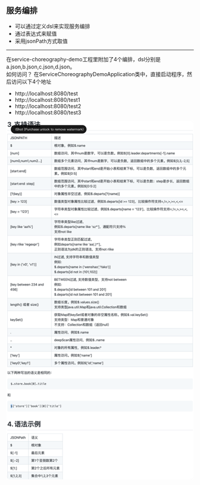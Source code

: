 ## 服务编排

- 可以通过定义dsl来实现服务编排
- 通过表达式来赋值
- 采用jsonPath方式取值

-------
在service-choreography-demo工程里附加了4个编排，dsl分别是a.json,b.json,c.json,d.json。</br>
如何访问？ 在ServiceChoreographyDemoApplication类中，直接启动程序，然后访问以下4个地址

- http://localhost:8080/test
- http://localhost:8080/test1
- http://localhost:8080/test2
- http://localhost:8080/test3



![img.png](img.png)
